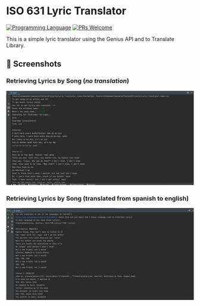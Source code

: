 # ISO 631 Lyric Translator
[![Programming Language](https://img.shields.io/badge/Language-Python-success?style=flat-square)](https://python.org)
[![PRs Welcome](https://img.shields.io/badge/PRs-welcome-success.svg?style=flat-square)](https://github.com/LordGhostX/animeX-v2/pulls)

This is a simple lyric translator using the Genius API and to Translate Library.

## 📸 Screenshots

### Retrieving Lyrics by Song (_no translation_)
<img src="assets/getlyrics.png" alt="Song Lyrics">



### Retrieving Lyrics by Song (translated from spanish to english)
<img src="assets/translate.png" alt="Usage page">


